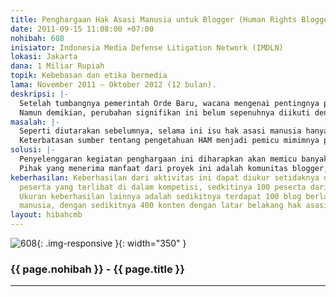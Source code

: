 ```yaml
---
title: Penghargaan Hak Asasi Manusia untuk Blogger (Human Rights Blogger Award)
date: 2011-09-15 11:08:00 +07:00
nohibah: 608
inisiator: Indonesia Media Defense Litigation Network (IMDLN)
lokasi: Jakarta
dana: 1 Miliar Rupiah
topik: Kebebasan dan etika bermedia
lama: November 2011 – Oktober 2012 (12 bulan).
deskripsi: |-
  Setelah tumbangnya pemerintah Orde Baru, wacana mengenai pentingnya penguatan jaminan perlindungan hak asasi manusia, di aras publik mengalami penguatan cukup signifikan. Di level negara, juga ditindaklanjuti dengan lahirnya sejumlah instrumen perundang-undangan, seperti ditandai dengan lahirnya UU No. 39 Tahun 1999 tentang Hak Asasi Manusi; Reformasi Konstitusi 1999-2002, dengan hak asasi manusia sebagai salah satu agenda utama; serta pengesahan dua instrumen pokok HAM, menjadi hukum nasional (ICCPR dan ICESCR).
  Namun demikian, perubahan signifikan ini belum sepenuhnya diikuti dengan meningkatnya pemahaman publik pada umumnya, tentang pentingnya perlindungan hak asasi. Ini dikarenakan minimnya sumber yang dapat diakses dan dapat dimengerti publik secara mudah. Diskursus hak asasi, baik teori, instrumen maupun implementasi, hanya dipahami oleh sekelompok orang semata, khususnya mereka para aktivis hak asasi manusia. Untuk itu, kegiatan ini menjadi penting dalam rangka mempromosikan hak asasi manusia di kalangan warga pada umumnya. Kegiatan ini diharapkan akan memperbanyak konten lokal tentang hak asasi manusia dari beragam sudut pandang, sehingga memperbanyak sumber pengetahuan tentang HAM, dan semakin banyak orang memahami apa itu HAM. Selain itu, dengan banyaknya pihak yang terlibat dalam promosi hak asasi, juga akan menjadikan nilai-nilai HAM dimengerti sebagai nilai-nilai kewargaan yang dapat dipahami secara umum.
masalah: |-
  Seperti diutarakan sebelumnya, selama ini isu hak asasi manusia hanya menjadi diskursus yang hanya dipahami oleh segelintir orang saja, sebatas di kalangan aktivis hak asasi manusia, sementara publik luas sebagai pemegang hak (rights holder), justru tak cukup memahaminya. Selain itu, HAM juga seringkali masih dipahami sebatas hak sipil dan politik, sementara hak lain yang terkait dengan pemenehuan kebutuhan dasar manusia, justru belum dipahami sebagai hak HAM.
  Keterbatasan sumber tentang pengetahuan HAM menjadi pemicu mimimnya pemahaman publik tentang HAM, yang salah satunya diakibatkan oleh terbatasnya konten lokal tentang, khususnya bagi mereka pengguna internet dan teknologi digital lainnya. Pengemasan yang rumit juga menjadikan publik sulit untuk memahami secara komperhensif mengenai terma hak asasi, sehingga perlu pengemasan dan penampilan yang lebih inovatif, agar mudah dimengerti dan pahami khalayak pada umumnya.
solusi: |-
  Penyelenggaran kegiatan penghargaan ini diharapkan akan memicu banyak konten lokal tentang hak asasi manusia. Setidaknya dengan adanya penghargaan ini, dapat menjadi pemantik awal bagi publik pada umumnya, khususnya mereka para pengguna media sosial, untuk turut serta memperbanyak konten mengenai hak asasi manusia. Dengan adanya banyak konten lokal, yang dikemas dengan lebih inovatif dalam bahasa yang dimengerti publik pada umumnya, diharapkan masyarakat akan menjadi lebih mudah dalam memahami hak asasi manusia. Lebih jauh, dengan penyelenggaraan kegiatan ini, akan berdampak ke depan, bahwa promosi hak asasi manusia atau public awarenes hak asasi manusia, tidak lagi hanya menjadi tugas dan domain dari aktivis HAM, tetapi menjadi satu aktivitas yang bisa dilakukan oleh semua orang, dengan beregam media dan instrumen yang dimilikinya.
  Pihak yang menerima manfaat dari proyek ini adalah komunitas blogger, masyarakat berlatar belakang hukum, dan kelompok rentan (vulnareble people—LGBT, minoritas, dll), yang berada di 16 wilayah, meliputi: Jabodetabek, Palembang, Pekanbaru, Medan, Pontianak, Ambon, Ende, Makassar, Denpasar, Madura, Surabaya, Jogja, Solo, Semarang, Malang, dan Bandung (wilayah yang teridentifikasi terdapat komunitas blogger).
keberhasilan: Keberhasilan dari aktivitas ini dapat diukur setidaknya dari banyaknya
  peserta yang terlibat di dalam kompetisi, sedkitinya 100 peserta dari seluruh Indonesia.
  Ukuran keberhasilan lainnya adalah sedikitnya terdapat 100 blog berlatar hak asasi
  manusia, dengan sedikitnya 400 konten dengan latar belakang hak asasi manusia.
layout: hibahcmb
---
```


![608](/static/img/hibahcmb/608.png){: .img-responsive }{: width="350" }

### {{ page.nohibah }} - {{ page.title }}

---
